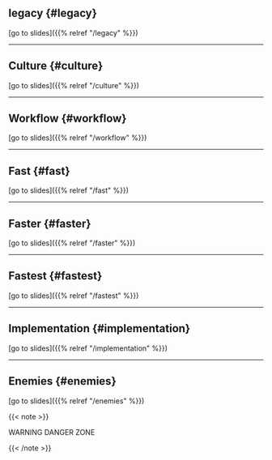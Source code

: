 ## legacy {#legacy}

[go to slides]({{% relref "/legacy" %}})

---

## Culture {#culture}

[go to slides]({{% relref "/culture" %}})

---

## Workflow {#workflow}

[go to slides]({{% relref "/workflow" %}})

---

## Fast {#fast}

[go to slides]({{% relref "/fast" %}})

---

## Faster {#faster}

[go to slides]({{% relref "/faster" %}})

---

## Fastest {#fastest}

[go to slides]({{% relref "/fastest" %}})

---

## Implementation {#implementation}

[go to slides]({{% relref "/implementation" %}})

---

## Enemies {#enemies}

[go to slides]({{% relref "/enemies" %}})

{{< note >}}

WARNING DANGER ZONE

{{< /note >}}

